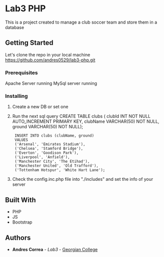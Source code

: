 # Lab3 PHP

This is a project created to manage a club soccer team and store them in a database

## Getting Started

Let's clone the repo in your local machine https://github.com/andres0529/lab3-php.git


### Prerequisites

Apache Server running
MySql server running


### Installing

1) Create a new DB or set one

2) Run the next sql query 
        CREATE TABLE clubs (
        clubId INT NOT NULL AUTO_INCREMENT PRIMARY KEY,
        clubName VARCHAR(50) NOT NULL,
        ground VARCHAR(50) NOT NULL);

        INSERT INTO clubs (clubName, ground)
        VALUES 
        ('Arsenal', 'Emirates Stadium'),
        ('Chelsea', 'Stamford Bridge'),
        ('Everton', 'Goodison Park'),
        ('Liverpool', 'Anfield'),
        ('Manchester City', 'The Etihad'),
        ('Manchester United', 'Old Trafford'),
        ('Tottenham Hotspur', 'White Hart Lane');

3) Check the config.inc.php file into "./includes" and set the info of your server 


## Built With

* PHP
* JS
* Bootstrap

## Authors

* **Andres Correa** - *Lab3* - [Georgian College](https://www.georgiancollege.ca/)
